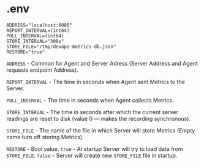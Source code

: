 # .env

```
ADDRESS="localhost:8080"
REPORT_INTERVAL=(int64)
POLL_INTERVAL=(int64)
STORE_INTERVAL="300s"
STORE_FILE="/tmp/devops-metrics-db.json"
RESTORE="true"
```

`ADDRESS` - Common for Agent and Server Adress (Server Address and Agent requests endpoint Address).

`REPORT_INTERVAL` - The time in seconds when Agent sent Metrics to the Server.

`POLL_INTERVAL` - The time in seconds when Agent collects Metrics.

`STORE_INTERVAL` - The time in seconds after which the current server readings are reset to disk
(value 0 — makes the recording synchronous).

`STORE_FILE` - The name of the file in which Server will store Metrics (Empty name turn off storing Metrics).

`RESTORE` - Bool value. `true` - At startup Server will try to load data from `STORE_FILE`. `false` - Server will create new `STORE_FILE` file in startup.
